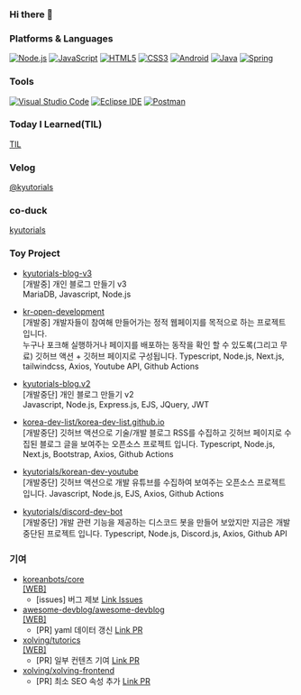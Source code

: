 ### Hi there 👋

### Platforms & Languages
[![Node.js](https://img.shields.io/badge/Node.js-339933?style=flat-square&logo=Node.js&logoColor=FFFFFF)](#)
[![JavaScript](https://img.shields.io/badge/JavaScript-F7DF1E?style=flat-square&logo=JavaScript&logoColor=FFFFFF)](#)
[![HTML5](https://img.shields.io/badge/HTML5-E34F26?style=flat-square&logo=HTML5&logoColor=FFFFFF)](#)
[![CSS3](https://img.shields.io/badge/CSS3-1572B6?style=flat-square&logo=CSS3&logoColor=FFFFFF)](#)
[![Android](https://img.shields.io/badge/Android-3DDC84?style=flat-square&logo=Android&logoColor=FFFFFF)](#)
[![Java](https://img.shields.io/badge/Java-007396?style=flat-square&logo=Java&logoColor=FFFFFF)](#)
[![Spring](https://img.shields.io/badge/Spring-6DB33F?style=flat-square&logo=Spring&logoColor=FFFFFF)](#)

### Tools
[![Visual Studio Code](https://img.shields.io/badge/Visual%20Studio%20Code-007ACC?style=flat-square&logo=Visual%20Studio%20Code&logoColor=FFFFFF)](#)
[![Eclipse IDE](https://img.shields.io/badge/Eclipse%20IDE-2C2255?style=flat-square&logo=Eclipse%20IDE&logoColor=FFFFFF)](#)
[![Postman](https://img.shields.io/badge/Postman-FF6C37?style=flat-square&logo=Postman&logoColor=FFFFFF)](#)

### Today I Learned(TIL)
[TIL](https://github.com/kyutorials/TIL)

### Velog
[@kyutorials](https://velog.io/@kyutorials)

### co-duck
[kyutorials](https://co-duck.com/ducks/kyutorials)

### Toy Project
- [kyutorials-blog-v3](https://github.com/kyutorials/kyutorials-blog-v3)   
  [개발중] 개인 블로그 만들기 v3   
  MariaDB, Javascript, Node.js

- [kr-open-development](https://github.com/kr-open-development)   
  [개발중] 개발자들이 참여해 만들어가는 정적 웹페이지를 목적으로 하는 프로젝트 입니다.   
  누구나 포크해 실행하거나 페이지를 배포하는 동작을 확인 할 수 있도록(그리고 무료) 깃허브 액션 + 깃허브 페이지로 구성됩니다.
  Typescript, Node.js, Next.js, tailwindcss, Axios, Youtube API, Github Actions

- [kyutorials-blog.v2](https://github.com/kyutorials/kyutorials-blog.v2.git)   
  [개발중단] 개인 블로그 만들기 v2   
  Javascript, Node.js, Express.js, EJS, JQuery, JWT

- [korea-dev-list/korea-dev-list.github.io](https://github.com/korea-dev-list/korea-dev-list.github.io)   
  [개발중단] 깃허브 액션으로 기술/개발 블로그 RSS를 수집하고 깃허브 페이지로 수집된 블로그 글을 보여주는 오픈소스 프로젝트 입니다.
  Typescript, Node.js, Next.js, Bootstrap, Axios, Github Actions

- [kyutorials/korean-dev-youtube](https://github.com/kyutorials/korean-dev-youtube)   
  [개발중단] 깃허브 액션으로 개발 유튜브를 수집하여 보여주는 오픈소스 프로젝트 입니다.
  Javascript, Node.js, EJS, Axios, Github Actions

- [kyutorials/discord-dev-bot](https://github.com/kyutorials/discord-dev-bot)   
  [개발중단] 개발 관련 기능을 제공하는 디스코드 봇을 만들어 보았지만 지금은 개발 중단된 프로젝트 입니다.
  Typescript, Node.js, Discord.js, Axios, Github API

### 기여
- [koreanbots/core](https://github.com/koreanbots/core)
  <br/>[[WEB]](https://koreanbots.dev/)
  * [issues] 버그 제보 [Link Issues](https://github.com/koreanbots/core/issues?q=is%3Aissue+author%3Akyutorials+is%3Aclosed)
- [awesome-devblog/awesome-devblog](https://github.com/awesome-devblog/awesome-devblog)
  <br/>[[WEB]](https://awesome-devblog.netlify.app/)
  * [PR] yaml 데이터 갱신 [Link PR](https://github.com/awesome-devblog/awesome-devblog/pulls?q=is%3Apr+author%3Akyutorials)
- [xolving/tutorics](https://github.com/xolving/tutorics) 
  <br/>[[WEB]](https://www.xolving.com/)
  * [PR] 일부 컨텐츠 기여 [Link PR](https://github.com/xolving/tutorics/pulls?q=is%3Apr+author%3Akyutorials)
- [xolving/xolving-frontend](https://github.com/xolving/xolving-frontend)
  * [PR] 최소 SEO 속성 추가 [Link PR](https://github.com/xolving/xolving-frontend/pulls?q=is%3Apr+author%3Akyutorials)
<!--
**kyutorials/kyutorials** is a ✨ _special_ ✨ repository because its `README.md` (this file) appears on your GitHub profile.

Here are some ideas to get you started:

- 🔭 I’m currently working on ...
- 🌱 I’m currently learning ...
- 👯 I’m looking to collaborate on ...
- 🤔 I’m looking for help with ...
- 💬 Ask me about ...
- 📫 How to reach me: ...
- 😄 Pronouns: ...
- ⚡ Fun fact: ...
-->
